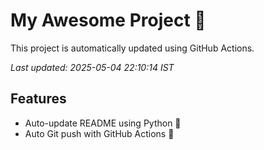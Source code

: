 # My Awesome Project 🚀

This project is automatically updated using GitHub Actions.

_Last updated: 2025-05-04 22:10:14 IST_

## Features
- Auto-update README using Python 🐍
- Auto Git push with GitHub Actions 🤖
